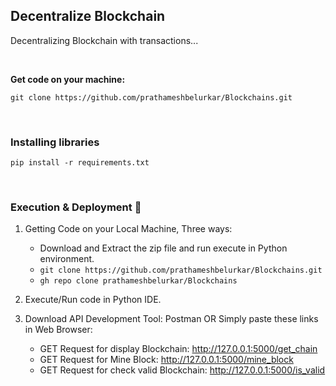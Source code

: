 ## Decentralize Blockchain

Decentralizing Blockchain with transactions...

<br>

**Get code on your machine:**

    git clone https://github.com/prathameshbelurkar/Blockchains.git

<br>

### Installing libraries

    pip install -r requirements.txt

<br>

### Execution & Deployment 🌌

1. Getting Code on your Local Machine, Three ways:

   - Download and Extract the zip file and run execute in Python environment.
   - `git clone https://github.com/prathameshbelurkar/Blockchains.git`
   - `gh repo clone prathameshbelurkar/Blockchains`

2. Execute/Run code in Python IDE.

3. Download API Development Tool: Postman OR Simply paste these links in Web Browser:
   - GET Request for display Blockchain: http://127.0.0.1:5000/get_chain
   - GET Request for Mine Block: http://127.0.0.1:5000/mine_block
   - GET Request for check valid Blockchain: http://127.0.0.1:5000/is_valid
